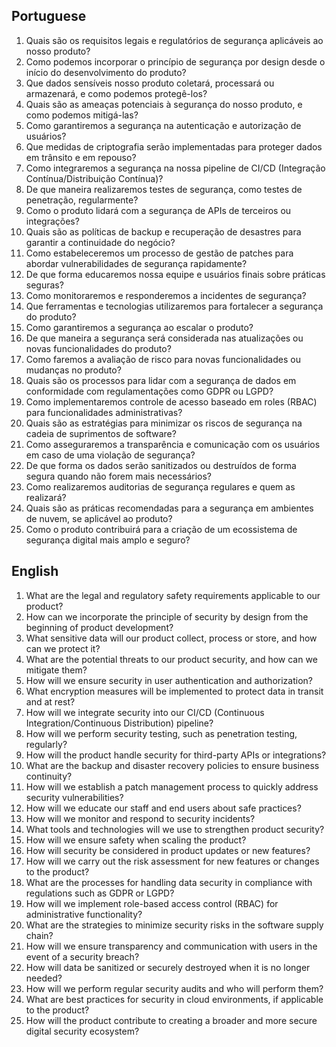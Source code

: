 ## Portuguese

1. Quais são os requisitos legais e regulatórios de segurança aplicáveis ao nosso produto?
2. Como podemos incorporar o princípio de segurança por design desde o início do desenvolvimento do produto?
3. Que dados sensíveis nosso produto coletará, processará ou armazenará, e como podemos protegê-los?
4. Quais são as ameaças potenciais à segurança do nosso produto, e como podemos mitigá-las?
5. Como garantiremos a segurança na autenticação e autorização de usuários?
6. Que medidas de criptografia serão implementadas para proteger dados em trânsito e em repouso?
7. Como integraremos a segurança na nossa pipeline de CI/CD (Integração Contínua/Distribuição Contínua)?
8. De que maneira realizaremos testes de segurança, como testes de penetração, regularmente?
9. Como o produto lidará com a segurança de APIs de terceiros ou integrações?
10. Quais são as políticas de backup e recuperação de desastres para garantir a continuidade do negócio?
11. Como estabeleceremos um processo de gestão de patches para abordar vulnerabilidades de segurança rapidamente?
12. De que forma educaremos nossa equipe e usuários finais sobre práticas seguras?
13. Como monitoraremos e responderemos a incidentes de segurança?
14. Que ferramentas e tecnologias utilizaremos para fortalecer a segurança do produto?
15. Como garantiremos a segurança ao escalar o produto?
16. De que maneira a segurança será considerada nas atualizações ou novas funcionalidades do produto?
17. Como faremos a avaliação de risco para novas funcionalidades ou mudanças no produto?
18. Quais são os processos para lidar com a segurança de dados em conformidade com regulamentações como GDPR ou LGPD?
19. Como implementaremos controle de acesso baseado em roles (RBAC) para funcionalidades administrativas?
20. Quais são as estratégias para minimizar os riscos de segurança na cadeia de suprimentos de software?
21. Como asseguraremos a transparência e comunicação com os usuários em caso de uma violação de segurança?
22. De que forma os dados serão sanitizados ou destruídos de forma segura quando não forem mais necessários?
23. Como realizaremos auditorias de segurança regulares e quem as realizará?
24. Quais são as práticas recomendadas para a segurança em ambientes de nuvem, se aplicável ao produto?
25. Como o produto contribuirá para a criação de um ecossistema de segurança digital mais amplo e seguro?

## English

1. What are the legal and regulatory safety requirements applicable to our product?
2. How can we incorporate the principle of security by design from the beginning of product development?
3. What sensitive data will our product collect, process or store, and how can we protect it?
4. What are the potential threats to our product security, and how can we mitigate them?
5. How will we ensure security in user authentication and authorization?
6. What encryption measures will be implemented to protect data in transit and at rest?
7. How will we integrate security into our CI/CD (Continuous Integration/Continuous Distribution) pipeline?
8. How will we perform security testing, such as penetration testing, regularly?
9. How will the product handle security for third-party APIs or integrations?
10. What are the backup and disaster recovery policies to ensure business continuity?
11. How will we establish a patch management process to quickly address security vulnerabilities?
12. How will we educate our staff and end users about safe practices?
13. How will we monitor and respond to security incidents?
14. What tools and technologies will we use to strengthen product security?
15. How will we ensure safety when scaling the product?
16. How will security be considered in product updates or new features?
17. How will we carry out the risk assessment for new features or changes to the product?
18. What are the processes for handling data security in compliance with regulations such as GDPR or LGPD?
19. How will we implement role-based access control (RBAC) for administrative functionality?
20. What are the strategies to minimize security risks in the software supply chain?
21. How will we ensure transparency and communication with users in the event of a security breach?
22. How will data be sanitized or securely destroyed when it is no longer needed?
23. How will we perform regular security audits and who will perform them?
24. What are best practices for security in cloud environments, if applicable to the product?
25. How will the product contribute to creating a broader and more secure digital security ecosystem?

